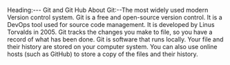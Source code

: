 Heading:--- Git and Git Hub
About Git:--The most widely used modern Version control system. Git is a free and open-source version control. 
It is a DevOps tool used for source code management. It is developed by Linus Torvalds in 2005.
 Git tracks the changes you make to file, so you have a record of what has been done.
 Git is software that runs locally. Your file and their history are stored on your computer system.
 You can also use online hosts (such as GitHub) to store a copy of the files and their history.